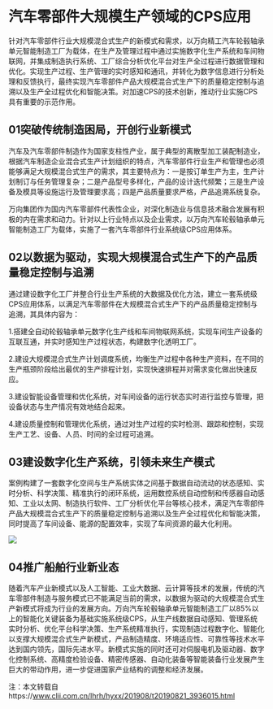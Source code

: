 <!--
title: 汽车零部件大规模生产领域的CPS应用
subtitle: 工业软件
author: 网络
keyword: 工业软件
published: 2024-04-222
topicImg: assets/6/CPSLS.jpg

-->




# 汽车零部件大规模生产领域的CPS应用

针对汽车零部件行业大规模混合式生产的新模式和需求，以万向精工汽车轮毂轴承单元智能制造工厂为载体，在生产及管理过程中通过实施数字化生产系统和车间物联网，并集成制造执行系统、工厂综合分析优化平台对生产全过程进行数据管理和优化。实现生产过程、生产管理的实时感知和通讯，并转化为数字信息进行分析处理和反馈执行，最终实现汽车零部件产品大规模混合式生产下的质量稳定控制与追溯以及生产全过程优化和智能决策。对加速CPS的技术创新，推动行业实施CPS具有重要的示范作用。
## 01突破传统制造困局，开创行业新模式

汽车及汽车零部件制造作为国家支柱性产业，属于典型的离散型加工装配制造业，根据汽车制造企业混合式生产计划组织的特点，汽车零部件行业生产和管理也必须能够满足大规模混合式生产的需求，其主要特点为：一是按订单生产为主，生产计划制订与任务管理复杂；二是产品型号多样化，产品的设计迭代频繁；三是生产设备及模具等设施运行及管理要求高；四是产品质量要求严格，产品追溯系统复杂。

万向集团作为国内汽车零部件代表性企业，对深化制造业与信息技术融合发展有积极的内在需求和动力。针对以上行业特点以及企业需求，以万向汽车轮毂轴承单元智能制造工厂为载体，实施了一套汽车零部件行业系统级CPS应用体系。

## 02以数据为驱动，实现大规模混合式生产下的产品质量稳定控制与追溯

通过建设数字化工厂并整合行业生产系统的大数据及优化方法，建立一套系统级CPS应用体系，以满足汽车零部件在大规模混合式生产下的产品质量稳定控制与追溯，其具体内容为：

1.搭建全自动轮毂轴承单元数字化生产线和车间物联网系统，实现车间生产设备的互联互通，并实时感知生产过程状态，构建数字化透明工厂。

2.建设大规模混合式生产计划调度系统，均衡生产过程中各种生产资料，在不同的生产瓶颈阶段给出最优的生产排程计划，实现快速排程并对需求变化做出快速反应。

3.建设智能设备管理和优化系统，对车间设备的运行状态实时进行监控与管理，把设备状态与生产情况有效地结合起来。

4.建设质量控制和管理优化系统，通过对生产过程的实时检测、跟踪和控制，实现生产工艺、设备、人员、时间的全过程可追溯。

## 03建设数字化生产系统，引领未来生产模式

案例构建了一套数字化空间与生产系统实体之间基于数据自动流动的状态感知、实时分析、科学决策、精准执行的闭环系统，运用数控系统自动控制和传感器自动感知、工业以太网、制造执行软件、工厂分析优化平台等核心技术，满足汽车零部件产品大规模混合式生产下的质量稳定控制与追溯以及生产全过程优化和智能决策，同时提高了车间设备、能源的配置效率，实现了车间资源的最大化利用。

![](assets/6/CPSLS1.jpg)

## 04推广船舶行业新业态

随着汽车产业新模式以及人工智能、工业大数据、云计算等技术的发展，传统的汽车零部件制造与服务模式已不能满足当前的需求，以数据为驱动的大规模混合式生产新模式将成为行业的发展方向。万向汽车轮毂轴承单元智能制造工厂以85%以上的智能化关键装备为基础实施系统级CPS，从生产线数据自动感知、管理系统实时分析、优化平台科学决策、生产系统精准执行，实现制造过程数字化、智能化以支撑大规模混合式生产新模式，产品制造精度、环境适应性、可靠性等技术水平达到国内领先，国际先进水平。新模式实施的同时还可对伺服电机及驱动器、数字化控制系统、高精度检验设备、精密传感器、自动化装备等智能装备行业发展产生巨大的带动作用，进一步促进国家产业结构的调整和经济发展。





注：本文转载自https://www.clii.com.cn/lhrh/hyxx/201908/t20190821_3936015.html